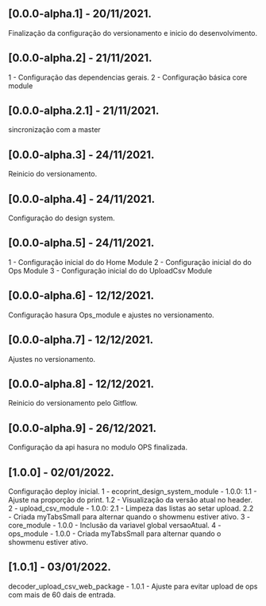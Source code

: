 ## [0.0.0-alpha.1] - 20/11/2021.
Finalização da configuração do versionamento e inicio do desenvolvimento.

## [0.0.0-alpha.2] - 21/11/2021.
1 - Configuração das dependencias gerais.
2 - Configuração básica core module

## [0.0.0-alpha.2.1] - 21/11/2021.
sincronização com a master

## [0.0.0-alpha.3] - 24/11/2021.
Reinicio do versionamento.

## [0.0.0-alpha.4] - 24/11/2021.
Configuração do design system.

## [0.0.0-alpha.5] - 24/11/2021.
1 - Configuração inicial do do Home Module
2 - Configuração inicial do do Ops Module
3 - Configuração inicial do do UploadCsv Module

## [0.0.0-alpha.6] - 12/12/2021.
Configuração hasura Ops_module e ajustes no versionamento.

## [0.0.0-alpha.7] - 12/12/2021.
Ajustes no versionamento.

## [0.0.0-alpha.8] - 12/12/2021.
Reinicio do versionamento pelo Gitflow.

## [0.0.0-alpha.9] - 26/12/2021.
Configuração da api hasura no modulo OPS finalizada.

## [1.0.0] - 02/01/2022.
Configuração deploy inicial.
1 - ecoprint_design_system_module - 1.0.0:
    1.1 - Ajuste na proporção do print.
    1.2 - Visualização da versão atual no header.
2 - upload_csv_module - 1.0.0:
    2.1 - Limpeza das listas ao setar upload.
    2.2 - Criada myTabsSmall para alternar quando o showmenu estiver ativo.
3 - core_module - 1.0.0 - Inclusão da variavel global versaoAtual.
4 - ops_module - 1.0.0 - Criada myTabsSmall para alternar quando o showmenu estiver ativo.

## [1.0.1] - 03/01/2022.
decoder_upload_csv_web_package - 1.0.1 - Ajuste para evitar upload de ops com mais de 60 dais de entrada.